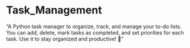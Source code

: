 # Task_Management
 “A Python task manager to organize, track, and manage your to-do lists. You can add, delete, mark tasks as completed, and set priorities for each task. Use it to stay organized and productive! 🚀”

